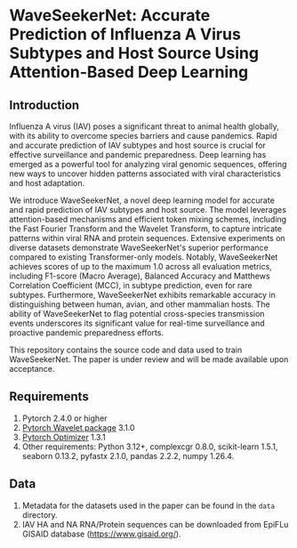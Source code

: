 # WaveSeekerNet: Accurate Prediction of Influenza A Virus Subtypes and Host Source Using Attention-Based Deep Learning


## Introduction

Influenza A virus (IAV) poses a significant threat to animal health globally, with its ability to overcome species barriers and cause pandemics. Rapid and accurate prediction of IAV subtypes and host source is crucial for effective surveillance and pandemic preparedness. Deep learning has emerged as a powerful tool for analyzing viral genomic sequences, offering new ways to uncover hidden patterns associated with viral characteristics and host adaptation.

We introduce WaveSeekerNet, a novel deep learning model for accurate and rapid prediction of IAV subtypes and host source. The model leverages attention-based mechanisms and efficient token mixing schemes, including the Fast Fourier Transform and the Wavelet Transform, to capture intricate patterns within viral RNA and protein sequences. Extensive experiments on diverse datasets demonstrate WaveSeekerNet's superior performance compared to existing Transformer-only models. Notably, WaveSeekerNet achieves scores of up to the maximum 1.0 across all evaluation metrics, including F1-score (Macro Average), Balanced Accuracy and Matthews Correlation Coefficient (MCC), in subtype prediction, even for rare subtypes. Furthermore, WaveSeekerNet exhibits remarkable accuracy in distinguishing between human, avian, and other mammalian hosts. The ability of WaveSeekerNet to flag potential cross-species transmission events underscores its significant value for real-time surveillance and proactive pandemic preparedness efforts.

This repository contains the source code and data used to train WaveSeekerNet. The paper is under review and will be made available upon acceptance.
## Requirements

1. Pytorch 2.4.0 or higher
2. [Pytorch Wavelet package] 3.1.0
3. [Pytorch Optimizer] 1.3.1
4. Other requirements: Python 3.12+, complexcgr 0.8.0, scikit-learn 1.5.1, seaborn 0.13.2, pyfastx 2.1.0, pandas 2.2.2, numpy 1.26.4.


## Data

1. Metadata for the datasets used in the paper can be found in the `data` directory.
2. IAV HA and NA RNA/Protein sequences can be downloaded from EpiFLu GISAID database (https://www.gisaid.org/).



[Pytorch Wavelet package]: https://github.com/fbcotter/pytorch_wavelets
[Pytorch Optimizer]:pytorch_optimizer